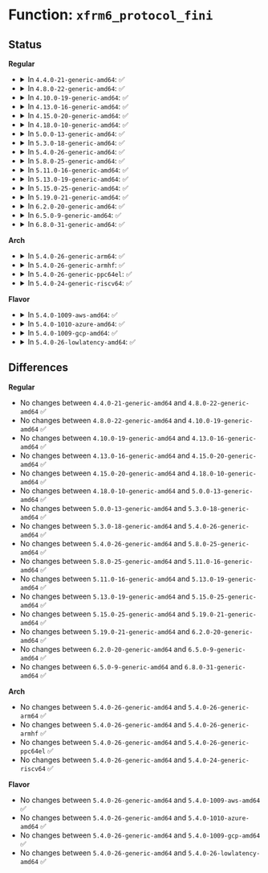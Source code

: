 # Function: <code>xfrm6_protocol_fini</code>

## Status
<b>Regular</b>
<ul>
<li>
<details>
<summary>In <code>4.4.0-21-generic-amd64</code>: ✅</summary>

```c
void xfrm6_protocol_fini()
```

```json
{
  "name": "xfrm6_protocol_fini",
  "collision_type": "Unique Global",
  "inline_type": "No",
  "funcs": [
    {
      "addr": 18446744071587224368,
      "name": "xfrm6_protocol_fini",
      "external": true,
      "loc": "net/ipv6/xfrm6_protocol.c:276",
      "file": "net/ipv6/xfrm6_protocol.c",
      "inline": "seen, unknown",
      "caller_inline": [],
      "caller_func": [
        "net/ipv6/xfrm6_policy.c:xfrm6_fini"
      ]
    }
  ],
  "symbols": [
    {
      "addr": 18446744071587224368,
      "name": "xfrm6_protocol_fini",
      "section": ".text",
      "bind": "STB_GLOBAL",
      "size": 23
    }
  ]
}
```
</details>
</li>
<li>
<details>
<summary>In <code>4.8.0-22-generic-amd64</code>: ✅</summary>

```c
void xfrm6_protocol_fini()
```

```json
{
  "name": "xfrm6_protocol_fini",
  "collision_type": "Unique Global",
  "inline_type": "No",
  "funcs": [
    {
      "addr": 18446744071587681376,
      "name": "xfrm6_protocol_fini",
      "external": true,
      "loc": "net/ipv6/xfrm6_protocol.c:276",
      "file": "net/ipv6/xfrm6_protocol.c",
      "inline": "seen, unknown",
      "caller_inline": [],
      "caller_func": [
        "net/ipv6/xfrm6_policy.c:xfrm6_fini"
      ]
    }
  ],
  "symbols": [
    {
      "addr": 18446744071587681376,
      "name": "xfrm6_protocol_fini",
      "section": ".text",
      "bind": "STB_GLOBAL",
      "size": 23
    }
  ]
}
```
</details>
</li>
<li>
<details>
<summary>In <code>4.10.0-19-generic-amd64</code>: ✅</summary>

```c
void xfrm6_protocol_fini()
```

```json
{
  "name": "xfrm6_protocol_fini",
  "collision_type": "Unique Global",
  "inline_type": "No",
  "funcs": [
    {
      "addr": 18446744071587889728,
      "name": "xfrm6_protocol_fini",
      "external": true,
      "loc": "net/ipv6/xfrm6_protocol.c:276",
      "file": "net/ipv6/xfrm6_protocol.c",
      "inline": "seen, unknown",
      "caller_inline": [],
      "caller_func": [
        "net/ipv6/xfrm6_policy.c:xfrm6_fini"
      ]
    }
  ],
  "symbols": [
    {
      "addr": 18446744071587889728,
      "name": "xfrm6_protocol_fini",
      "section": ".text",
      "bind": "STB_GLOBAL",
      "size": 23
    }
  ]
}
```
</details>
</li>
<li>
<details>
<summary>In <code>4.13.0-16-generic-amd64</code>: ✅</summary>

```c
void xfrm6_protocol_fini()
```

```json
{
  "name": "xfrm6_protocol_fini",
  "collision_type": "Unique Global",
  "inline_type": "No",
  "funcs": [
    {
      "addr": 18446744071588046976,
      "name": "xfrm6_protocol_fini",
      "external": true,
      "loc": "net/ipv6/xfrm6_protocol.c:275",
      "file": "net/ipv6/xfrm6_protocol.c",
      "inline": "seen, unknown",
      "caller_inline": [],
      "caller_func": [
        "net/ipv6/xfrm6_policy.c:xfrm6_fini"
      ]
    }
  ],
  "symbols": [
    {
      "addr": 18446744071588046976,
      "name": "xfrm6_protocol_fini",
      "section": ".text",
      "bind": "STB_GLOBAL",
      "size": 23
    }
  ]
}
```
</details>
</li>
<li>
<details>
<summary>In <code>4.15.0-20-generic-amd64</code>: ✅</summary>

```c
void xfrm6_protocol_fini()
```

```json
{
  "name": "xfrm6_protocol_fini",
  "collision_type": "Unique Global",
  "inline_type": "No",
  "funcs": [
    {
      "addr": 18446744071588584544,
      "name": "xfrm6_protocol_fini",
      "external": true,
      "loc": "net/ipv6/xfrm6_protocol.c:275",
      "file": "net/ipv6/xfrm6_protocol.c",
      "inline": "seen, unknown",
      "caller_inline": [],
      "caller_func": [
        "net/ipv6/xfrm6_policy.c:xfrm6_fini"
      ]
    }
  ],
  "symbols": [
    {
      "addr": 18446744071588584544,
      "name": "xfrm6_protocol_fini",
      "section": ".text",
      "bind": "STB_GLOBAL",
      "size": 23
    }
  ]
}
```
</details>
</li>
<li>
<details>
<summary>In <code>4.18.0-10-generic-amd64</code>: ✅</summary>

```c
void xfrm6_protocol_fini()
```

```json
{
  "name": "xfrm6_protocol_fini",
  "collision_type": "Unique Global",
  "inline_type": "No",
  "funcs": [
    {
      "addr": 18446744071588949040,
      "name": "xfrm6_protocol_fini",
      "external": true,
      "loc": "net/ipv6/xfrm6_protocol.c:275",
      "file": "net/ipv6/xfrm6_protocol.c",
      "inline": "seen, unknown",
      "caller_inline": [],
      "caller_func": [
        "net/ipv6/xfrm6_policy.c:xfrm6_fini"
      ]
    }
  ],
  "symbols": [
    {
      "addr": 18446744071588949040,
      "name": "xfrm6_protocol_fini",
      "section": ".text",
      "bind": "STB_GLOBAL",
      "size": 23
    }
  ]
}
```
</details>
</li>
<li>
<details>
<summary>In <code>5.0.0-13-generic-amd64</code>: ✅</summary>

```c
void xfrm6_protocol_fini()
```

```json
{
  "name": "xfrm6_protocol_fini",
  "collision_type": "Unique Global",
  "inline_type": "No",
  "funcs": [
    {
      "addr": 18446744071589173456,
      "name": "xfrm6_protocol_fini",
      "external": true,
      "loc": "net/ipv6/xfrm6_protocol.c:281",
      "file": "net/ipv6/xfrm6_protocol.c",
      "inline": "seen, unknown",
      "caller_inline": [],
      "caller_func": [
        "net/ipv6/xfrm6_policy.c:xfrm6_fini"
      ]
    }
  ],
  "symbols": [
    {
      "addr": 18446744071589173456,
      "name": "xfrm6_protocol_fini",
      "section": ".text",
      "bind": "STB_GLOBAL",
      "size": 23
    }
  ]
}
```
</details>
</li>
<li>
<details>
<summary>In <code>5.3.0-18-generic-amd64</code>: ✅</summary>

```c
void xfrm6_protocol_fini()
```

```json
{
  "name": "xfrm6_protocol_fini",
  "collision_type": "Unique Global",
  "inline_type": "No",
  "funcs": [
    {
      "addr": 18446744071589626176,
      "name": "xfrm6_protocol_fini",
      "external": true,
      "loc": "net/ipv6/xfrm6_protocol.c:276",
      "file": "net/ipv6/xfrm6_protocol.c",
      "inline": "seen, unknown",
      "caller_inline": [],
      "caller_func": [
        "net/ipv6/xfrm6_policy.c:xfrm6_fini"
      ]
    }
  ],
  "symbols": [
    {
      "addr": 18446744071589626176,
      "name": "xfrm6_protocol_fini",
      "section": ".text",
      "bind": "STB_GLOBAL",
      "size": 23
    }
  ]
}
```
</details>
</li>
<li>
<details>
<summary>In <code>5.4.0-26-generic-amd64</code>: ✅</summary>

```c
void xfrm6_protocol_fini()
```

```json
{
  "name": "xfrm6_protocol_fini",
  "collision_type": "Unique Global",
  "inline_type": "No",
  "funcs": [
    {
      "addr": 18446744071589850352,
      "name": "xfrm6_protocol_fini",
      "external": true,
      "loc": "net/ipv6/xfrm6_protocol.c:276",
      "file": "net/ipv6/xfrm6_protocol.c",
      "inline": "seen, unknown",
      "caller_inline": [],
      "caller_func": [
        "net/ipv6/xfrm6_policy.c:xfrm6_fini"
      ]
    }
  ],
  "symbols": [
    {
      "addr": 18446744071589850352,
      "name": "xfrm6_protocol_fini",
      "section": ".text",
      "bind": "STB_GLOBAL",
      "size": 23
    }
  ]
}
```
</details>
</li>
<li>
<details>
<summary>In <code>5.8.0-25-generic-amd64</code>: ✅</summary>

```c
void xfrm6_protocol_fini()
```

```json
{
  "name": "xfrm6_protocol_fini",
  "collision_type": "Unique Global",
  "inline_type": "No",
  "funcs": [
    {
      "addr": 18446744071590877504,
      "name": "xfrm6_protocol_fini",
      "external": true,
      "loc": "net/ipv6/xfrm6_protocol.c:324",
      "file": "net/ipv6/xfrm6_protocol.c",
      "inline": "seen, unknown",
      "caller_inline": [],
      "caller_func": [
        "net/ipv6/xfrm6_policy.c:xfrm6_fini"
      ]
    }
  ],
  "symbols": [
    {
      "addr": 18446744071590877504,
      "name": "xfrm6_protocol_fini",
      "section": ".text",
      "bind": "STB_GLOBAL",
      "size": 23
    }
  ]
}
```
</details>
</li>
<li>
<details>
<summary>In <code>5.11.0-16-generic-amd64</code>: ✅</summary>

```c
void xfrm6_protocol_fini()
```

```json
{
  "name": "xfrm6_protocol_fini",
  "collision_type": "Unique Global",
  "inline_type": "No",
  "funcs": [
    {
      "addr": 18446744071590938832,
      "name": "xfrm6_protocol_fini",
      "external": true,
      "loc": "net/ipv6/xfrm6_protocol.c:324",
      "file": "net/ipv6/xfrm6_protocol.c",
      "inline": "seen, unknown",
      "caller_inline": [],
      "caller_func": [
        "net/ipv6/xfrm6_policy.c:xfrm6_fini"
      ]
    }
  ],
  "symbols": [
    {
      "addr": 18446744071590938832,
      "name": "xfrm6_protocol_fini",
      "section": ".text",
      "bind": "STB_GLOBAL",
      "size": 23
    }
  ]
}
```
</details>
</li>
<li>
<details>
<summary>In <code>5.13.0-19-generic-amd64</code>: ✅</summary>

```c
void xfrm6_protocol_fini()
```

```json
{
  "name": "xfrm6_protocol_fini",
  "collision_type": "Unique Global",
  "inline_type": "No",
  "funcs": [
    {
      "addr": 18446744071590868480,
      "name": "xfrm6_protocol_fini",
      "external": true,
      "loc": "net/ipv6/xfrm6_protocol.c:324",
      "file": "net/ipv6/xfrm6_protocol.c",
      "inline": "seen, unknown",
      "caller_inline": [],
      "caller_func": [
        "net/ipv6/xfrm6_policy.c:xfrm6_fini"
      ]
    }
  ],
  "symbols": [
    {
      "addr": 18446744071590868480,
      "name": "xfrm6_protocol_fini",
      "section": ".text",
      "bind": "STB_GLOBAL",
      "size": 23
    }
  ]
}
```
</details>
</li>
<li>
<details>
<summary>In <code>5.15.0-25-generic-amd64</code>: ✅</summary>

```c
void xfrm6_protocol_fini()
```

```json
{
  "name": "xfrm6_protocol_fini",
  "collision_type": "Unique Global",
  "inline_type": "No",
  "funcs": [
    {
      "addr": 18446744071591698640,
      "name": "xfrm6_protocol_fini",
      "external": true,
      "loc": "net/ipv6/xfrm6_protocol.c:324",
      "file": "net/ipv6/xfrm6_protocol.c",
      "inline": "seen, unknown",
      "caller_inline": [],
      "caller_func": [
        "net/ipv6/xfrm6_policy.c:xfrm6_fini"
      ]
    }
  ],
  "symbols": [
    {
      "addr": 18446744071591698640,
      "name": "xfrm6_protocol_fini",
      "section": ".text",
      "bind": "STB_GLOBAL",
      "size": 23
    }
  ]
}
```
</details>
</li>
<li>
<details>
<summary>In <code>5.19.0-21-generic-amd64</code>: ✅</summary>

```c
void xfrm6_protocol_fini()
```

```json
{
  "name": "xfrm6_protocol_fini",
  "collision_type": "Unique Global",
  "inline_type": "No",
  "funcs": [
    {
      "addr": 18446744071593396832,
      "name": "xfrm6_protocol_fini",
      "external": true,
      "loc": "net/ipv6/xfrm6_protocol.c:324",
      "file": "net/ipv6/xfrm6_protocol.c",
      "inline": "seen, unknown",
      "caller_inline": [],
      "caller_func": [
        "net/ipv6/xfrm6_policy.c:xfrm6_fini"
      ]
    }
  ],
  "symbols": [
    {
      "addr": 18446744071593396832,
      "name": "xfrm6_protocol_fini",
      "section": ".text",
      "bind": "STB_GLOBAL",
      "size": 31
    }
  ]
}
```
</details>
</li>
<li>
<details>
<summary>In <code>6.2.0-20-generic-amd64</code>: ✅</summary>

```c
void xfrm6_protocol_fini()
```

```json
{
  "name": "xfrm6_protocol_fini",
  "collision_type": "Unique Global",
  "inline_type": "No",
  "funcs": [
    {
      "addr": 18446744071595306624,
      "name": "xfrm6_protocol_fini",
      "external": true,
      "loc": "net/ipv6/xfrm6_protocol.c:324",
      "file": "net/ipv6/xfrm6_protocol.c",
      "inline": "seen, unknown",
      "caller_inline": [],
      "caller_func": [
        "net/ipv6/xfrm6_policy.c:xfrm6_fini",
        "net/ipv6/xfrm6_policy.c:xfrm6_init"
      ]
    }
  ],
  "symbols": [
    {
      "addr": 18446744071595306624,
      "name": "xfrm6_protocol_fini",
      "section": ".text",
      "bind": "STB_GLOBAL",
      "size": 31
    }
  ]
}
```
</details>
</li>
<li>
<details>
<summary>In <code>6.5.0-9-generic-amd64</code>: ✅</summary>

```c
void xfrm6_protocol_fini()
```

```json
{
  "name": "xfrm6_protocol_fini",
  "collision_type": "Unique Global",
  "inline_type": "No",
  "funcs": [
    {
      "addr": 18446744071595701616,
      "name": "xfrm6_protocol_fini",
      "external": true,
      "loc": "net/ipv6/xfrm6_protocol.c:324",
      "file": "net/ipv6/xfrm6_protocol.c",
      "inline": "seen, unknown",
      "caller_inline": [],
      "caller_func": [
        "net/ipv6/xfrm6_policy.c:xfrm6_fini",
        "net/ipv6/xfrm6_policy.c:xfrm6_init"
      ]
    }
  ],
  "symbols": [
    {
      "addr": 18446744071595701616,
      "name": "xfrm6_protocol_fini",
      "section": ".text",
      "bind": "STB_GLOBAL",
      "size": 31
    }
  ]
}
```
</details>
</li>
<li>
<details>
<summary>In <code>6.8.0-31-generic-amd64</code>: ✅</summary>

```c
void xfrm6_protocol_fini()
```

```json
{
  "name": "xfrm6_protocol_fini",
  "collision_type": "Unique Global",
  "inline_type": "No",
  "funcs": [
    {
      "addr": 18446744071596549840,
      "name": "xfrm6_protocol_fini",
      "external": true,
      "loc": "net/ipv6/xfrm6_protocol.c:324",
      "file": "net/ipv6/xfrm6_protocol.c",
      "inline": "seen, unknown",
      "caller_inline": [],
      "caller_func": [
        "net/ipv6/xfrm6_policy.c:xfrm6_fini",
        "net/ipv6/xfrm6_policy.c:xfrm6_init"
      ]
    }
  ],
  "symbols": [
    {
      "addr": 18446744071596549840,
      "name": "xfrm6_protocol_fini",
      "section": ".text",
      "bind": "STB_GLOBAL",
      "size": 31
    }
  ]
}
```
</details>
</li>
</ul>
<b>Arch</b>
<ul>
<li>
<details>
<summary>In <code>5.4.0-26-generic-arm64</code>: ✅</summary>

```c
void xfrm6_protocol_fini()
```

```json
{
  "name": "xfrm6_protocol_fini",
  "collision_type": "Unique Global",
  "inline_type": "No",
  "funcs": [
    {
      "addr": 18446603336503567048,
      "name": "xfrm6_protocol_fini",
      "external": true,
      "loc": "net/ipv6/xfrm6_protocol.c:276",
      "file": "net/ipv6/xfrm6_protocol.c",
      "inline": "seen, unknown",
      "caller_inline": [],
      "caller_func": [
        "net/ipv6/xfrm6_policy.c:xfrm6_fini"
      ]
    }
  ],
  "symbols": [
    {
      "addr": 18446603336503567048,
      "name": "xfrm6_protocol_fini",
      "section": ".text",
      "bind": "STB_GLOBAL",
      "size": 40
    }
  ]
}
```
</details>
</li>
<li>
<details>
<summary>In <code>5.4.0-26-generic-armhf</code>: ✅</summary>

```c
void xfrm6_protocol_fini()
```

```json
{
  "name": "xfrm6_protocol_fini",
  "collision_type": "Unique Global",
  "inline_type": "No",
  "funcs": [
    {
      "addr": 3236214060,
      "name": "xfrm6_protocol_fini",
      "external": true,
      "loc": "net/ipv6/xfrm6_protocol.c:276",
      "file": "net/ipv6/xfrm6_protocol.c",
      "inline": "seen, unknown",
      "caller_inline": [],
      "caller_func": [
        "net/ipv6/xfrm6_policy.c:xfrm6_fini"
      ]
    }
  ],
  "symbols": [
    {
      "addr": 3236214060,
      "name": "xfrm6_protocol_fini",
      "section": ".text",
      "bind": "STB_GLOBAL",
      "size": 36
    }
  ]
}
```
</details>
</li>
<li>
<details>
<summary>In <code>5.4.0-26-generic-ppc64el</code>: ✅</summary>

```c
void xfrm6_protocol_fini()
```

```json
{
  "name": "xfrm6_protocol_fini",
  "collision_type": "Unique Global",
  "inline_type": "No",
  "funcs": [
    {
      "addr": 13835058055297367616,
      "name": "xfrm6_protocol_fini",
      "external": true,
      "loc": "net/ipv6/xfrm6_protocol.c:276",
      "file": "net/ipv6/xfrm6_protocol.c",
      "inline": "seen, unknown",
      "caller_inline": [],
      "caller_func": [
        "net/ipv6/xfrm6_policy.c:xfrm6_fini"
      ]
    }
  ],
  "symbols": [
    {
      "addr": 13835058055297367616,
      "name": "xfrm6_protocol_fini",
      "section": ".text",
      "bind": "STB_GLOBAL",
      "size": 60
    }
  ]
}
```
</details>
</li>
<li>
<details>
<summary>In <code>5.4.0-24-generic-riscv64</code>: ✅</summary>

```c
void xfrm6_protocol_fini()
```

```json
{
  "name": "xfrm6_protocol_fini",
  "collision_type": "Unique Global",
  "inline_type": "No",
  "funcs": [
    {
      "addr": 18446743936279524548,
      "name": "xfrm6_protocol_fini",
      "external": true,
      "loc": "net/ipv6/xfrm6_protocol.c:276",
      "file": "net/ipv6/xfrm6_protocol.c",
      "inline": "seen, unknown",
      "caller_inline": [],
      "caller_func": [
        "net/ipv6/xfrm6_policy.c:xfrm6_fini"
      ]
    }
  ],
  "symbols": [
    {
      "addr": 18446743936279524548,
      "name": "xfrm6_protocol_fini",
      "section": ".text",
      "bind": "STB_GLOBAL",
      "size": 42
    }
  ]
}
```
</details>
</li>
</ul>
<b>Flavor</b>
<ul>
<li>
<details>
<summary>In <code>5.4.0-1009-aws-amd64</code>: ✅</summary>

```c
void xfrm6_protocol_fini()
```

```json
{
  "name": "xfrm6_protocol_fini",
  "collision_type": "Unique Global",
  "inline_type": "No",
  "funcs": [
    {
      "addr": 18446744071589454720,
      "name": "xfrm6_protocol_fini",
      "external": true,
      "loc": "net/ipv6/xfrm6_protocol.c:276",
      "file": "net/ipv6/xfrm6_protocol.c",
      "inline": "seen, unknown",
      "caller_inline": [],
      "caller_func": [
        "net/ipv6/xfrm6_policy.c:xfrm6_fini"
      ]
    }
  ],
  "symbols": [
    {
      "addr": 18446744071589454720,
      "name": "xfrm6_protocol_fini",
      "section": ".text",
      "bind": "STB_GLOBAL",
      "size": 23
    }
  ]
}
```
</details>
</li>
<li>
<details>
<summary>In <code>5.4.0-1010-azure-amd64</code>: ✅</summary>

```c
void xfrm6_protocol_fini()
```

```json
{
  "name": "xfrm6_protocol_fini",
  "collision_type": "Unique Global",
  "inline_type": "No",
  "funcs": [
    {
      "addr": 18446744071589179712,
      "name": "xfrm6_protocol_fini",
      "external": true,
      "loc": "net/ipv6/xfrm6_protocol.c:276",
      "file": "net/ipv6/xfrm6_protocol.c",
      "inline": "seen, unknown",
      "caller_inline": [],
      "caller_func": [
        "net/ipv6/xfrm6_policy.c:xfrm6_fini"
      ]
    }
  ],
  "symbols": [
    {
      "addr": 18446744071589179712,
      "name": "xfrm6_protocol_fini",
      "section": ".text",
      "bind": "STB_GLOBAL",
      "size": 23
    }
  ]
}
```
</details>
</li>
<li>
<details>
<summary>In <code>5.4.0-1009-gcp-amd64</code>: ✅</summary>

```c
void xfrm6_protocol_fini()
```

```json
{
  "name": "xfrm6_protocol_fini",
  "collision_type": "Unique Global",
  "inline_type": "No",
  "funcs": [
    {
      "addr": 18446744071589891584,
      "name": "xfrm6_protocol_fini",
      "external": true,
      "loc": "net/ipv6/xfrm6_protocol.c:276",
      "file": "net/ipv6/xfrm6_protocol.c",
      "inline": "seen, unknown",
      "caller_inline": [],
      "caller_func": [
        "net/ipv6/xfrm6_policy.c:xfrm6_fini"
      ]
    }
  ],
  "symbols": [
    {
      "addr": 18446744071589891584,
      "name": "xfrm6_protocol_fini",
      "section": ".text",
      "bind": "STB_GLOBAL",
      "size": 23
    }
  ]
}
```
</details>
</li>
<li>
<details>
<summary>In <code>5.4.0-26-lowlatency-amd64</code>: ✅</summary>

```c
void xfrm6_protocol_fini()
```

```json
{
  "name": "xfrm6_protocol_fini",
  "collision_type": "Unique Global",
  "inline_type": "No",
  "funcs": [
    {
      "addr": 18446744071589943904,
      "name": "xfrm6_protocol_fini",
      "external": true,
      "loc": "net/ipv6/xfrm6_protocol.c:276",
      "file": "net/ipv6/xfrm6_protocol.c",
      "inline": "seen, unknown",
      "caller_inline": [],
      "caller_func": [
        "net/ipv6/xfrm6_policy.c:xfrm6_fini"
      ]
    }
  ],
  "symbols": [
    {
      "addr": 18446744071589943904,
      "name": "xfrm6_protocol_fini",
      "section": ".text",
      "bind": "STB_GLOBAL",
      "size": 23
    }
  ]
}
```
</details>
</li>
</ul>

## Differences
<b>Regular</b>
<ul>
<li>
No changes between <code>4.4.0-21-generic-amd64</code> and <code>4.8.0-22-generic-amd64</code> ✅
</li>
<li>
No changes between <code>4.8.0-22-generic-amd64</code> and <code>4.10.0-19-generic-amd64</code> ✅
</li>
<li>
No changes between <code>4.10.0-19-generic-amd64</code> and <code>4.13.0-16-generic-amd64</code> ✅
</li>
<li>
No changes between <code>4.13.0-16-generic-amd64</code> and <code>4.15.0-20-generic-amd64</code> ✅
</li>
<li>
No changes between <code>4.15.0-20-generic-amd64</code> and <code>4.18.0-10-generic-amd64</code> ✅
</li>
<li>
No changes between <code>4.18.0-10-generic-amd64</code> and <code>5.0.0-13-generic-amd64</code> ✅
</li>
<li>
No changes between <code>5.0.0-13-generic-amd64</code> and <code>5.3.0-18-generic-amd64</code> ✅
</li>
<li>
No changes between <code>5.3.0-18-generic-amd64</code> and <code>5.4.0-26-generic-amd64</code> ✅
</li>
<li>
No changes between <code>5.4.0-26-generic-amd64</code> and <code>5.8.0-25-generic-amd64</code> ✅
</li>
<li>
No changes between <code>5.8.0-25-generic-amd64</code> and <code>5.11.0-16-generic-amd64</code> ✅
</li>
<li>
No changes between <code>5.11.0-16-generic-amd64</code> and <code>5.13.0-19-generic-amd64</code> ✅
</li>
<li>
No changes between <code>5.13.0-19-generic-amd64</code> and <code>5.15.0-25-generic-amd64</code> ✅
</li>
<li>
No changes between <code>5.15.0-25-generic-amd64</code> and <code>5.19.0-21-generic-amd64</code> ✅
</li>
<li>
No changes between <code>5.19.0-21-generic-amd64</code> and <code>6.2.0-20-generic-amd64</code> ✅
</li>
<li>
No changes between <code>6.2.0-20-generic-amd64</code> and <code>6.5.0-9-generic-amd64</code> ✅
</li>
<li>
No changes between <code>6.5.0-9-generic-amd64</code> and <code>6.8.0-31-generic-amd64</code> ✅
</li>
</ul>
<b>Arch</b>
<ul>
<li>
No changes between <code>5.4.0-26-generic-amd64</code> and <code>5.4.0-26-generic-arm64</code> ✅
</li>
<li>
No changes between <code>5.4.0-26-generic-amd64</code> and <code>5.4.0-26-generic-armhf</code> ✅
</li>
<li>
No changes between <code>5.4.0-26-generic-amd64</code> and <code>5.4.0-26-generic-ppc64el</code> ✅
</li>
<li>
No changes between <code>5.4.0-26-generic-amd64</code> and <code>5.4.0-24-generic-riscv64</code> ✅
</li>
</ul>
<b>Flavor</b>
<ul>
<li>
No changes between <code>5.4.0-26-generic-amd64</code> and <code>5.4.0-1009-aws-amd64</code> ✅
</li>
<li>
No changes between <code>5.4.0-26-generic-amd64</code> and <code>5.4.0-1010-azure-amd64</code> ✅
</li>
<li>
No changes between <code>5.4.0-26-generic-amd64</code> and <code>5.4.0-1009-gcp-amd64</code> ✅
</li>
<li>
No changes between <code>5.4.0-26-generic-amd64</code> and <code>5.4.0-26-lowlatency-amd64</code> ✅
</li>
</ul>
